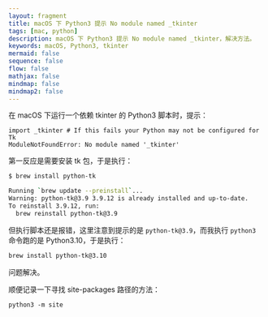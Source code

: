 ```yaml
---
layout: fragment
title: macOS 下 Python3 提示 No module named _tkinter
tags: [mac, python]
description: macOS 下 Python3 提示 No module named _tkinter，解决方法。
keywords: macOS, Python3, tkinter
mermaid: false
sequence: false
flow: false
mathjax: false
mindmap: false
mindmap2: false
---
```


在 macOS 下运行一个依赖 tkinter 的 Python3 脚本时，提示：

```
import _tkinter # If this fails your Python may not be configured for Tk
ModuleNotFoundError: No module named '_tkinter'
```

第一反应是需要安装 tk 包，于是执行：

```bash
$ brew install python-tk

Running `brew update --preinstall`...
Warning: python-tk@3.9 3.9.12 is already installed and up-to-date.
To reinstall 3.9.12, run:
  brew reinstall python-tk@3.9
```

但执行脚本还是报错，这里注意到提示的是 `python-tk@3.9`，而我执行 `python3` 命令跑的是 Python3.10，于是执行：

```bash
brew install python-tk@3.10
```

问题解决。

顺便记录一下寻找 site-packages 路径的方法：

```
python3 -m site
```
